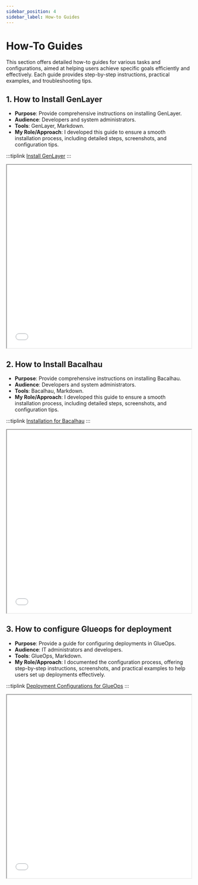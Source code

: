 ```yaml
---
sidebar_position: 4
sidebar_label: How-to Guides
---
```


# How-To Guides

This section offers detailed how-to guides for various tasks and configurations, aimed at helping users achieve specific goals efficiently and effectively. Each guide provides step-by-step instructions, practical examples, and troubleshooting tips.

## 1. **How to Install GenLayer**
   - **Purpose**: Provide comprehensive instructions on installing GenLayer.
   - **Audience**: Developers and system administrators.
   - **Tools**: GenLayer, Markdown.
   - **My Role/Approach**: I developed this guide to ensure a smooth installation process, including detailed steps, screenshots, and configuration tips.

:::tiplink
[Install GenLayer](https://docs.genlayer.com/simulator/installation)
:::

<iframe width="100%" height="500" src="/img/pdf/Install GenLayer _ Detailed GenLayer Documentation.pdf"></iframe>

## 2. **How to Install Bacalhau**
   - **Purpose**: Provide comprehensive instructions on installing Bacalhau.
   - **Audience**: Developers and system administrators.
   - **Tools**: Bacalhau, Markdown.
   - **My Role/Approach**: I developed this guide to ensure a smooth installation process, including detailed steps, screenshots, and configuration tips.

:::tiplink
[Installation for Bacalhau](https://docs.bacalhau.org/getting-started/installation)
:::

<iframe width="100%" height="500" src="/img/pdf/Installation _ Bacalhau Docs.html"></iframe>

## 3. **How to configure Glueops for deployment**
   - **Purpose**: Provide a guide for configuring deployments in GlueOps.
   - **Audience**: IT administrators and developers.
   - **Tools**: GlueOps, Markdown.
   - **My Role/Approach**: I documented the configuration process, offering step-by-step instructions, screenshots, and practical examples to help users set up deployments effectively.

:::tiplink
[Deployment Configurations for GlueOps](https://docs.glueops.com/deployment-configurations)
:::

<iframe width="100%" height="500" src="/img/pdf/Deployment Configurations _ GlueOps.pdf"></iframe>